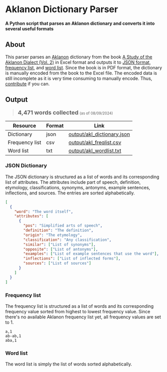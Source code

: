 # Aklanon Dictionary Parser

**A Python script that parses an Aklanon dictionary and converts it into several
useful formats**

## About

This parser parses an [Aklanon](https://en.wikipedia.org/wiki/Aklanon_language)
dictionary from the book
[A Study of the Aklanon Dialect (Vol. 2)](https://files.eric.ed.gov/fulltext/ED145704.pdf)
in Excel format and outputs it to [JSON format](output/akl_dictionary.json),
[frequency list](output/akl_freqlist.csv), and
[word list](output/akl_wordlist.txt). Since the book is in PDF format, the
dictionary is manually encoded from the book to the Excel file. The encoded data
is still incomplete as it is very time consuming to manually encode. Thus,
[contribute](#contributing) if you can.

## Output

> <strong style="font-size: large;">4,471 words collected</strong> <small>(as of
> 08/09/2024)</small>

| Resource       | Format | Link                                                     |
| -------------- | ------ | -------------------------------------------------------- |
| Dictionary     | json   | [output/akl_dictionary.json](output/akl_dictionary.json) |
| Frequency list | csv    | [output/akl_freqlist.csv](output/akl_freqlist.csv)       |
| Word list      | txt    | [output/akl_wordlist.txt](output/akl_wordlist.txt)       |

### JSON Dictionary

The JSON dictionary is structured as a list of words and its corresponding list
of attributes. The attributes include part of speech, definition, etymology,
classifications, synonyms, antonyms, example sentences, inflections, and
sources. The entries are sorted alphabetically.

```json
[
  {
    "word": "The word itself",
    "attributes": [
      {
        "pos": "Simplified arts of speech",
        "definition": "The definition",
        "origin": "The etymology",
        "classification": "Any classification",
        "similar": ["List of synonyms"],
        "opposite": ["List of antonyms"],
        "examples": ["List of example sentences that use the word"],
        "inflections": ["List of inflected forms"],
        "sources": ["List of sources"]
      }
    ]
  }
]
```

### Frequency list

The frequency list is structured as a list of words and its corresponding
frequency value sorted from highest to lowest frequency value. Since there's no
available Aklanon frequency list yet, all frequency values are set to 1.

```csv
a,1
ab-ab,1
aba,1
```

### Word list

The word list is simply the list of words sorted alphabetically.
